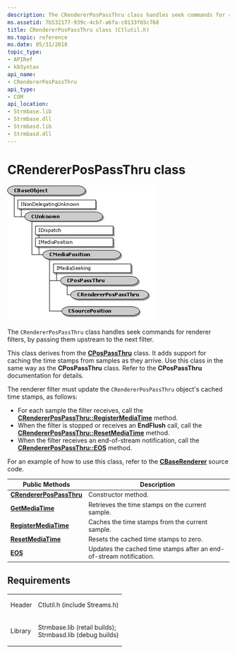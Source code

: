 ```yaml
---
description: The CRendererPosPassThru class handles seek commands for renderer filters, by passing them upstream to the next filter.
ms.assetid: 7b532177-939c-4cb7-a6fa-c0133f65c768
title: CRendererPosPassThru class (Ctlutil.h)
ms.topic: reference
ms.date: 05/31/2018
topic_type: 
- APIRef
- kbSyntax
api_name: 
- CRendererPosPassThru
api_type: 
- COM
api_location: 
- Strmbase.lib
- Strmbase.dll
- Strmbasd.lib
- Strmbasd.dll
---
```


# CRendererPosPassThru class

![crendererpospassthru class hierarchy](images/cutil14.png)

The `CRendererPosPassThru` class handles seek commands for renderer filters, by passing them upstream to the next filter.

This class derives from the [**CPosPassThru**](cpospassthru.md) class. It adds support for caching the time stamps from samples as they arrive. Use this class in the same way as the **CPosPassThru** class. Refer to the **CPosPassThru** documentation for details.

The renderer filter must update the `CRendererPosPassThru` object's cached time stamps, as follows:

-   For each sample the filter receives, call the [**CRendererPosPassThru::RegisterMediaTime**](crendererpospassthru-registermediatime.md) method.
-   When the filter is stopped or receives an **EndFlush** call, call the [**CRendererPosPassThru::ResetMediaTime**](crendererpospassthru-resetmediatime.md) method.
-   When the filter receives an end-of-stream notification, call the [**CRendererPosPassThru::EOS**](crendererpospassthru-eos.md) method.

For an example of how to use this class, refer to the [**CBaseRenderer**](cbaserenderer.md) source code.



| Public Methods                                                            | Description                                                         |
|---------------------------------------------------------------------------|---------------------------------------------------------------------|
| [**CRendererPosPassThru**](crendererpospassthru-crendererpospassthru.md) | Constructor method.                                                 |
| [**GetMediaTime**](crendererpospassthru-getmediatime.md)                 | Retrieves the time stamps on the current sample.                    |
| [**RegisterMediaTime**](crendererpospassthru-registermediatime.md)       | Caches the time stamps from the current sample.                     |
| [**ResetMediaTime**](crendererpospassthru-resetmediatime.md)             | Resets the cached time stamps to zero.                              |
| [**EOS**](crendererpospassthru-eos.md)                                   | Updates the cached time stamps after an end-of-stream notification. |



 

## Requirements



|                    |                                                                                                                                                                                            |
|--------------------|--------------------------------------------------------------------------------------------------------------------------------------------------------------------------------------------|
| Header<br/>  | <dl> <dt>Ctlutil.h (include Streams.h)</dt> </dl>                                                                                   |
| Library<br/> | <dl> <dt>Strmbase.lib (retail builds); </dt> <dt>Strmbasd.lib (debug builds)</dt> </dl> |



 

 




